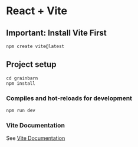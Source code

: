 # React + Vite

## Important: Install Vite First

```
npm create vite@latest
```

## Project setup

```
cd grainbarn
npm install
```

### Compiles and hot-reloads for development

```
npm run dev
```

### Vite Documentation

See [Vite Documentation](https://vitejs.dev/guide/)
